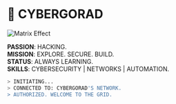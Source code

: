 # 👾 CYBERGORAD  

![Matrix Effect]([https://tenor.com/view/hacker-gif-9526541082899671181](https://media.giphy.com/media/v1.Y2lkPTc5MGI3NjExZ21ycTlmaWQzazJ2NnF0M3Q2czl6aWxrajNveGVlZzF3ZXhtMnpzMiZlcD12MV9naWZzX3NlYXJjaCZjdD1n/2jMtpIi8mhE8ctiMtK/giphy.gif))

**PASSION**: HACKING.  
**MISSION**: EXPLORE. SECURE. BUILD.  
**STATUS**: ALWAYS LEARNING.  
**SKILLS**: CYBERSECURITY | NETWORKS | AUTOMATION.  

```bash
> INITIATING...  
> CONNECTED TO: CYBERGORAD'S NETWORK.  
> AUTHORIZED. WELCOME TO THE GRID.  
